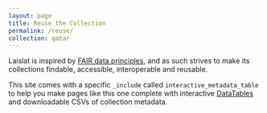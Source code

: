 ```yaml
---
layout: page
title: Reuse the Collection
permalink: /reuse/
collection: qatar
---
```


Laislat is inspired by [FAIR data principles](https://journal.code4lib.org/articles/13427), and as such strives to make its collections findable, accessible, interoperable and reusable.

This site comes with a specific `_include` called `interactive_metadata_table` to help you make pages like this one complete with interactive [DataTables](https://datatables.net/) and downloadable CSVs of collection metadata.
